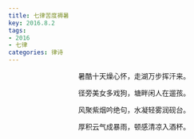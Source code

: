 ```yaml
---
title: 七律苦度褥暑
key: 2016.8.2
tags: 
- 2016
- 七律
categories: 律诗
---
```


<p align="center">暑酷十天燥心怀，走湖万步挥汗来。
</p>
<p align="center">径旁美女多戏狗，塘畔闲人在遛孩。
</p>
<p align="center">风聚紫烟吟绝句，水凝轻雾润砚台。
</p>
<p align="center">厚积云气成暴雨，顿感清凉入酒杯。
</p>
